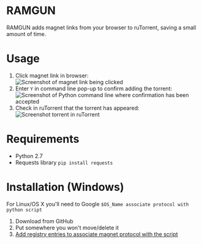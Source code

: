 # RAMGUN

RAMGUN adds magnet links from your browser to ruTorrent, saving a small amount of time.

# Usage

1. Click magnet link in browser:  
![Screenshot of magnet link being clicked](../master/screenshots/01-click-link.png?raw=true)
2. Enter `Y` in command line pop-up to confirm adding the torrent:  
![Screenshot of Python command line where confirmation has been accepted](../master/screenshots/02-confirm-add.png?raw=true)
3. Check in ruTorrent that the torrent has appeared:  
![Screenshot torrent in ruTorrent](../master/screenshots/03-success.png?raw=true)

# Requirements

- Python 2.7
- Requests library `pip install requests`

# Installation (Windows)

For Linux/OS X you'll need to Google `$OS_Name associate protocol with python script`

1. Download from GitHub
2. Put somewhere you won't move/delete it
3. [Add registry entries to associate magnet protocol with the script](https://support.shotgunsoftware.com/hc/en-us/articles/219031308-Launching-applications-using-custom-browser-protocols)
